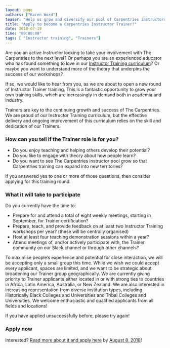 ```yaml
---
layout: page
authors: ["Karen Word"]
teaser: "Help us grow and diversify our pool of Carpentries instructors"
title: "Apply to become a Carpentries Instructor Trainer!"
date: 2018-07-19
time: "09:00:00"
tags: [ "Instructor training", "Trainers"]
---
```


Are you an active Instructor looking to take your involvement with The Carpentries to the next level? Or perhaps you are 
an experienced educator who has found something to love in 
our [Instructor Training curriculum](http://carpentries.github.io/instructor-training/)? 
Or maybe you want to understand more of the theory that underpins the success of our workshops?

If so, we would like to hear from you, as we are about to open a new round of Instructor Trainer training. 
This is a fantastic opportunity to grow your own training skills, which are increasingly in demand both in academia and industry.

Trainers are key to the continuing growth and success of The Carpentries. We are proud of our Instructor Training 
curriculum, but the effective delivery and ongoing improvement of this curriculum relies on the skill and dedication of our Trainers.

### How can you tell if the Trainer role is for you?

- Do you enjoy teaching and helping others develop their potential?
- Do you like to engage with theory about how people learn?
- Do you want to see The Carpentries instructor pool grow so that Carpentries training can expand into new territories?

If you answered yes to one or more of those questions, then consider applying for this training round.

### What it will take to participate

Do you currently have the time to:

- Prepare for and attend a total of eight weekly meetings, starting in September, for Trainer certification?
- Prepare, teach, and provide feedback on at least two Instructor Training workshops per year? (these will be centrally organised)
- Host at least four teaching demonstration sessions within a year?
- Attend meetings of, and/or actively participate with, the Trainer community on our Slack channel or through other channels?

To maximise people’s experience and potential for close interaction, we will be accepting only a small group this time. 
While we wish we could accept every applicant, spaces are limited, and we want to be strategic about broadening our 
Trainer group geographically. We are currently giving priority to Trainer applicants either located in or with 
strong ties to countries in Africa, Latin America, Australia, or New Zealand. We are also interested in increasing 
representation from diverse institution types, including Historically Black Colleges and Universities and 
Tribal Colleges and Universities. We welcome enthusiastic and qualified applicants from all fields and locations!

If you have applied unsuccessfully before, please try again! 

### Apply now

Interested? [Read more about it and apply here](https://goo.gl/forms/6r6Ww4pdXD723orm2) 
by [August 8, 2018](https://www.timeanddate.com/worldclock/fixedtime.html?msg=Carpentries+Instructor+Trainer+Application+Deadline&iso=20180809T00&p1=%3A)!
